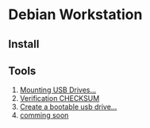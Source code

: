 # Debian Workstation

## Install

## Tools
1. [Mounting USB Drives...](https://github.com/Ssobol7/Debian12-Customized-Configuration/blob/main/Workstation/tools/mount-usb-filesystems.md)
2. [Verification CHECKSUM]()
3. [Create a bootable usb drive...](https://github.com/Ssobol7/Debian12-Customized-Configuration/blob/main/Workstation/tools/create-bootable-usb.md)
4. [comming soon]()
   
